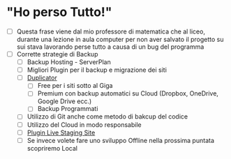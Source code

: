 # "Ho perso Tutto!"

- [ ] Questa frase viene dal mio professore di matematica che al liceo, durante una lezione in aula computer per non aver salvato il progetto su sui stava lavorando perse tutto a causa di un bug del programma
- [ ]  Corrette strategie di Backup
    - [ ]  Backup Hosting - ServerPlan
    - [ ]  Migliori Plugin per il backup e migrazione dei siti
      - [ ] [Duplicator](https://wordpress.org/plugins/duplicator/)
        - [ ]  Free per i siti sotto al Giga
        - [ ]  Premium con backup automatici su Cloud (Dropbox, OneDrive, Google Drive ecc.)
        - [ ]  Backup Programmati
    - [ ]  Utilizzo di Git anche come metodo di bakcup del codice
    - [ ]  Utilizzo del Cloud in modo responsabile
      - [ ]  [Plugin Live Staging Site](https://wordpress.org/plugins/wp-staging/)
      - [ ]  Se invece volete fare uno sviluppo Offline nella prossima puntata scopriremo Local